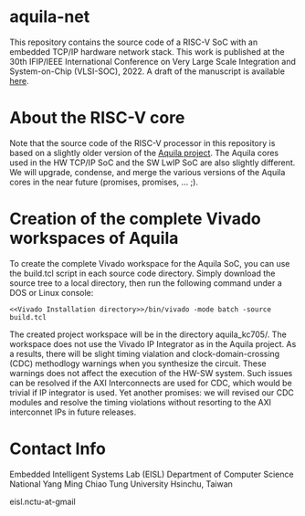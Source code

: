 # aquila-net
This repository contains the source code of a RISC-V SoC with an embedded TCP/IP hardware network stack. This work is published at the 30th IFIP/IEEE International Conference on Very Large Scale Integration and System-on-Chip (VLSI-SOC), 2022. A draft of the manuscript is available [here](docs/aquila-net.pdf).

# About the RISC-V core
Note that the source code of the RISC-V processor in this repository is based on a slightly older version of the [Aquila project](https://github.com/eisl-nctu/aquila). The Aquila cores used in the HW TCP/IP SoC and the SW LwIP SoC are also slightly different.  We will upgrade, condense, and merge the various versions of the Aquila cores in the near future (promises, promises, ... ;).

# Creation of the complete Vivado workspaces of Aquila
To create the complete Vivado workspace for the Aquila SoC, you can use the build.tcl script in each source code directory. Simply download the source tree to a local directory, then run the following command under a DOS or Linux console:

```
<<Vivado Installation directory>>/bin/vivado -mode batch -source build.tcl
```

The created project workspace will be in the directory aquila_kc705/. The workspace does not use the Vivado IP Integrator as in the Aquila project. As a results, there will be slight timing vialation and clock-domain-crossing (CDC) methodlogy warnings when you synthesize the circuit. These warnings does not affect the execution of the HW-SW system. Such issues can be resolved if the AXI Interconnects are used for CDC, which would be trivial if IP integrator is used. Yet another promises: we will revised our CDC modules and resolve the timing violations without resorting to the AXI interconnet IPs in future releases.

# Contact Info
Embedded Intelligent Systems Lab (EISL)
Department of Computer Science
National Yang Ming Chiao Tung University
Hsinchu, Taiwan

eisl.nctu-at-gmail
